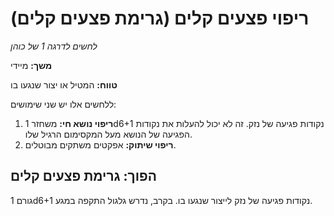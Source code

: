 # ריפוי פצעים קלים (גרימת פצעים קלים)

*לחשים לדרגה 1 של כוהן*

**משך:** מיידי

**טווח:** המטיל או יצור שנגעו בו

ללחשים אלו יש שני שימושים:

1. **ריפוי נושא חי:** משחזר 1d6+1 נקודות פגיעה של נזק. זה לא יכול להעלות את נקודות הפגיעה של הנושא מעל המקסימום הרגיל שלו.
2. **ריפוי שיתוק:** אפקטים משתקים מבוטלים.

## הפוך: גרימת פצעים קלים

גורם 1d6+1 נקודות פגיעה של נזק לייצור שנגעו בו. בקרב, נדרש גלגול התקפה במגע.